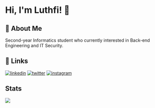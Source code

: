 # Hi, I'm Luthfi! 👋

## 🚀 About Me
Second-year Informatics student who currently interested in Back-end Engineering and IT Security.

## 🔗 Links
[![linkedin](https://img.shields.io/badge/linkedin-0A66C2?style=for-the-badge&logo=linkedin&logoColor=white)](https://www.linkedin.com/in/luthfiybk/)
[![twitter](https://img.shields.io/badge/twitter-1DA1F2?style=for-the-badge&logo=twitter&logoColor=white)](https://twitter.com/upichulo)
[![instagram](https://img.shields.io/badge/Instagram-E4405F?style=for-the-badge&logo=instagram&logoColor=white)](https://instagram.com/luthfiybk)

## Stats
<picture>
<source
  srcset="https://github-readme-stats.vercel.app/api?username=luthfiybk&show_icons=true&theme=gruvbox"
  media="(prefers-color-scheme: dark)"
/>
<source
  srcset="https://github-readme-stats.vercel.app/api?username=luthfiybk&show_icons=true"
  media="(prefers-color-scheme: light), (prefers-color-scheme: no-preference)"
/>
<img src="https://github-readme-stats.vercel.app/api?username=luthfiybk&show_icons=true" />
</picture>
